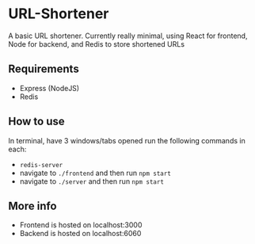 # URL-Shortener
A basic URL shortener. Currently really minimal, using React for frontend, Node for backend, and Redis to store shortened URLs

## Requirements
- Express (NodeJS)
- Redis

## How to use
In terminal, have 3 windows/tabs opened run the following commands in each:
- `redis-server`
- navigate to `./frontend` and then run `npm start`
- navigate to `./server` and then run `npm start`

## More info
* Frontend is hosted on localhost:3000
* Backend is hosted on localhost:6060
